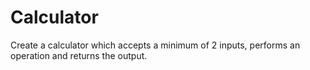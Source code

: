 # Calculator
Create a calculator which accepts a minimum of 2 inputs, performs an operation and returns the output. 

